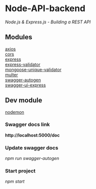 # Node-API-backend
*Node.js &amp; Express.js - Building a REST API*

## Modules
[axios](https://www.npmjs.com/package/axios) <br>
[cors](https://www.npmjs.com/package/cors)<br>
[express](https://www.npmjs.com/package/express) <br>
[express-validator](https://www.npmjs.com/package/express-validator) <br>
[mongoose-unique-validator](https://www.npmjs.com/package/mongoose-unique-validator)<br>
[multer](https://www.npmjs.com/package/multer) <br>
[swagger-autogen](https://www.npmjs.com/package/swagger-autogen)<br>
[swagger-ui-express](https://www.npmjs.com/package/swagger-ui-express)<br>

## Dev module
[nodemon](https://www.npmjs.com/package/nodemon)<br>

### Swagger docs link
<b>http://localhost:5000/doc</b>

### Update swagger docs
*npm run swagger-autogen*

### Start project
*npm start*